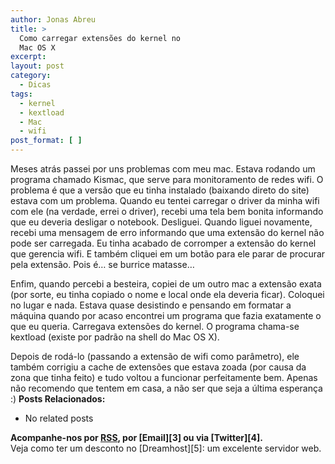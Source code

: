 ```yaml
---
author: Jonas Abreu
title: >
  Como carregar extensões do kernel no
  Mac OS X
excerpt:
layout: post
category:
  - Dicas
tags:
  - kernel
  - kextload
  - Mac
  - wifi
post_format: [ ]
---
```

Meses atrás passei por uns problemas com meu mac. Estava rodando um programa chamado Kismac, que serve para monitoramento de redes wifi. O problema é que a versão que eu tinha instalado (baixando direto do site) estava com um problema. Quando eu tentei carregar o driver da minha wifi com ele (na verdade, errei o driver), recebi uma tela bem bonita informando que eu deveria desligar o notebook. Desliguei. Quando liguei novamente, recebi uma mensagem de erro informando que uma extensão do kernel não pode ser carregada. Eu tinha acabado de corromper a extensão do kernel que gerencia wifi. E também cliquei em um botão para ele parar de procurar pela extensão. Pois é… se burrice matasse…

Enfim, quando percebi a besteira, copiei de um outro mac a extensão exata (por sorte, eu tinha copiado o nome e local onde ela deveria ficar). Coloquei no lugar e nada. Estava quase desistindo e pensando em formatar a máquina quando por acaso encontrei um programa que fazia exatamente o que eu queria. Carregava extensões do kernel. O programa chama-se kextload (existe por padrão na shell do Mac OS X).

Depois de rodá-lo (passando a extensão de wifi como parâmetro), ele também corrigiu a cache de extensões que estava zoada (por causa da zona que tinha feito) e tudo voltou a funcionar perfeitamente bem. Apenas não recomendo que tentem em casa, a não ser que seja a última esperança :) 
**Posts Relacionados:** 
*   No related posts









**Acompanhe-nos por [ RSS][2], por [Email][3] ou via [Twitter][4].**  
Veja como ter um desconto no [Dreamhost][5]: um excelente servidor web.

 [1]: https://twitter.com/share
 [2]: http://feeds.feedburner.com/VidaGeek



